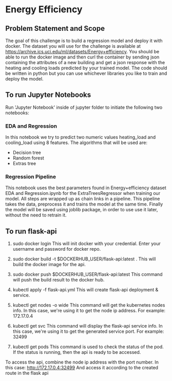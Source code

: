 # Energy Efficiency 

## Problem Statement and Scope
The goal of this challenge is to build a regression model and deploy it with docker. The dataset you will use for the challenge is available at https://archive.ics.uci.edu/ml/datasets/Energy+efficiency. You should be able to run the docker image and then curl the container by sending json containing the attributes of a new building and get a json response with the heating and cooling loads predicted by your trained model. The code should be written in python but you can use whichever libraries you like to train and deploy the model.

## To run Jupyter Notebooks
Run 'Jupyter Notebook' inside of jupyter folder to initiate the following two notebooks:

### EDA and Regression
In this notebook we try to predict two numeric values heating_load and cooling_load using 8 features. The algorithms that will be used are:

* Decision tree 
* Random forest 
* Extras tree 

### Regression Pipeline
This notebook uses the best parameters found in Energy+efficiency dataset EDA and Regression.ipynb for the ExtraTreesRegressor when training our model. All steps are wrapped up as chain links in a pipeline. This pipeline takes the data, preprocess it and trains the model at the same time. Finally the model will be saved using joblib package, in order to use use it later, without the need to retrain it.


## To run flask-api 
1. sudo docker login
This will init docker with your credential. Enter your username and password for docker repo.

2. sudo docker build -t $DOCKERHUB_USER/flask-api:latest .
This will build the docker image for the api.

3. sudo docker push $DOCKERHUB_USER/flask-api:latest
This command will push the build result to the docker hub.

4. kubectl apply -f flask-api.yml
This will create flask-api deployment & service.

5. kubectl get nodes -o wide
This command will get the kubernetes nodes info. In this case, we're using it to get the node ip address.
For example: 172.17.0.4

6. kubectl get svc
This command will display the flask-api service info. In this case, we're using it to get the generated service port.
For example: 32499

7. kubectl get pods
This command is used to check the status of the pod. If the status is running, then the api is ready to be accessed.

To access the api, combine the node ip address with the port number.
In this case: http://172.17.0.4:32499
And access it according to the created route in the flask api
